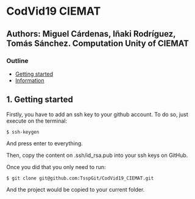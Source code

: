 # CodVid19 CIEMAT

## Authors: Miguel Cárdenas, Iñaki Rodríguez, Tomás Sánchez. Computation Unity of CIEMAT

### Outline
* [Getting started](#1-getting-started)
* [Information](#2-information)

## 1. Getting started
Firstly, you have to add an ssh key to your github account. To do so, just execute on the terminal:
```
$ ssh-keygen
```
And press enter to everything.

Then, copy the content on .ssh/id_rsa.pub into your ssh keys on GitHub.

Once you did that you only need to run:
```
$ git clone git@github.com:TsspGit/CodVid19_CIEMAT.git
```
And the project would be copied to your current folder.
